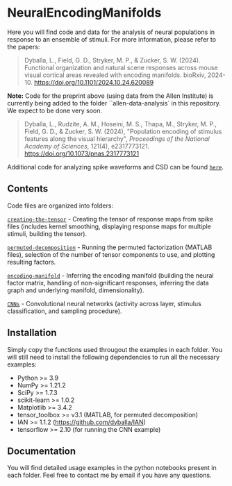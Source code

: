 # NeuralEncodingManifolds
Here you will find code and data for the analysis of neural populations in response to an ensemble of stimuli. For more information, please refer to the papers:

> Dyballa, L., Field, G. D., Stryker, M. P., & Zucker, S. W. (2024). Functional organization and natural scene responses across mouse visual cortical areas revealed with encoding manifolds. bioRxiv, 2024-10. https://doi.org/10.1101/2024.10.24.620089

__Note:__ Code for the preprint above (using data from the Allen Institute) is currently being added to the folder ``allen-data-analysis` in this repository. We expect to be done very soon.

> Dyballa, L., Rudzite, A. M., Hoseini, M. S., Thapa, M., Stryker, M. P., Field, G. D., & Zucker, S. W. (2024), "Population encoding of stimulus features along the visual hierarchy", _Proceedings of the National Academy of Sciences_, 121(4), e2317773121. https://doi.org/10.1073/pnas.2317773121

Additional code for analyzing spike waveforms and CSD can be found [`here`](https://github.com/Mahmood-Hoseini/NeuralEncodingManifolds).



## Contents

Code files are organized into folders:

[`creating-the-tensor`](/creating-the-tensor) -  Creating the tensor of response maps from spike files (includes kernel smoothing, displaying response maps for multiple stimuli, building the tensor).

[`permuted-decomposition`](/permuted-decomposition) - Running the permuted factorization (MATLAB files), selection of the number of tensor components to use, and plotting resulting factors.

[`encoding-manifold`](/encoding-manifold) - Inferring the encoding manifold (building the neural factor matrix, handling of non-significant responses, inferring the data graph and underlying manifold, dimensionality).

[`CNNs`](/CNNs) - Convolutional neural networks (activity across layer, stimulus classification, and sampling procedure).


## Installation

Simply copy the functions used througout the examples in each folder. You will still need to install the following dependencies to run all the necessary examples:
- Python >= 3.9
- NumPy >= 1.21.2
- SciPy >= 1.7.3
- scikit-learn >= 1.0.2
- Matplotlib >= 3.4.2
- tensor_toolbox >= v3.1 (MATLAB, for permuted decomposition)
- IAN >= 1.1.2 (https://github.com/dyballa/IAN)
- tensorflow >= 2.10 (for running the CNN example)


## Documentation

You will find detailed usage examples in the python notebooks present in each folder. Feel free to contact me by email if you have any questions.
